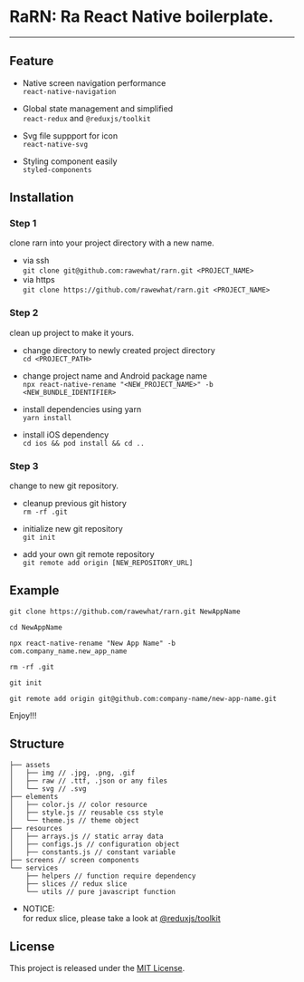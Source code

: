 # RaRN: Ra React Native boilerplate.

---

## Feature

- Native screen navigation performance  
  `react-native-navigation`

- Global state management and simplified  
  `react-redux` and `@reduxjs/toolkit`

- Svg file suppport for icon  
  `react-native-svg`

- Styling component easily  
  `styled-components`

## Installation

### Step 1

clone rarn into your project directory with a new name.

- via ssh  
  `git clone git@github.com:rawewhat/rarn.git <PROJECT_NAME>`
- via https  
  `git clone https://github.com/rawewhat/rarn.git <PROJECT_NAME>`

### Step 2

clean up project to make it yours.

- change directory to newly created project directory  
  `cd <PROJECT_PATH>`

- change project name and Android package name  
  `npx react-native-rename "<NEW_PROJECT_NAME>" -b <NEW_BUNDLE_IDENTIFIER>`

- install dependencies using yarn  
  `yarn install`

- install iOS dependency  
  `cd ios && pod install && cd ..`

### Step 3

change to new git repository.

- cleanup previous git history  
  `rm -rf .git`

- initialize new git repository  
  `git init`

- add your own git remote repository  
  `git remote add origin [NEW_REPOSITORY_URL]`

## Example

```
git clone https://github.com/rawewhat/rarn.git NewAppName

cd NewAppName

npx react-native-rename "New App Name" -b com.company_name.new_app_name

rm -rf .git

git init

git remote add origin git@github.com:company-name/new-app-name.git
```

Enjoy!!!

## Structure

```
├── assets
│   ├── img // .jpg, .png, .gif
│   ├── raw // .ttf, .json or any files
│   └── svg // .svg
├── elements
│   ├── color.js // color resource
│   ├── style.js // reusable css style
│   └── theme.js // theme object
├── resources
│   ├── arrays.js // static array data
│   ├── configs.js // configuration object
│   ├── constants.js // constant variable
├── screens // screen components
└── services
    ├── helpers // function require dependency
    ├── slices // redux slice
    └── utils // pure javascript function
```

- NOTICE:  
  for redux slice, please take a look at [@reduxjs/toolkit](https://redux-toolkit.js.org)

## License

This project is released under the [MIT License](https://github.com/rawewhat/rarn/blob/master/LICENSE).
